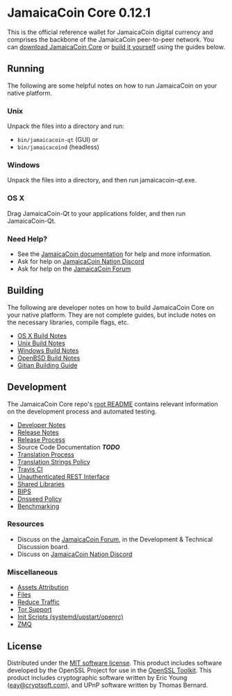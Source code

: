 JamaicaCoin Core 0.12.1
=====================

This is the official reference wallet for JamaicaCoin digital currency and comprises the backbone of the JamaicaCoin peer-to-peer network. You can [download JamaicaCoin Core](https://www.jamaicacoin.org/downloads/) or [build it yourself](#building) using the guides below.

Running
---------------------
The following are some helpful notes on how to run JamaicaCoin on your native platform.

### Unix

Unpack the files into a directory and run:

- `bin/jamaicacoin-qt` (GUI) or
- `bin/jamaicacoind` (headless)

### Windows

Unpack the files into a directory, and then run jamaicacoin-qt.exe.

### OS X

Drag JamaicaCoin-Qt to your applications folder, and then run JamaicaCoin-Qt.

### Need Help?

* See the [JamaicaCoin documentation](https://dashpay.atlassian.net/wiki/display/DOC)
for help and more information.
* Ask for help on [JamaicaCoin Nation Discord](http://jamaicacoinchat.org)
* Ask for help on the [JamaicaCoin Forum](https://jamaicacoin.org/forum)

Building
---------------------
The following are developer notes on how to build JamaicaCoin Core on your native platform. They are not complete guides, but include notes on the necessary libraries, compile flags, etc.

- [OS X Build Notes](build-osx.md)
- [Unix Build Notes](build-unix.md)
- [Windows Build Notes](build-windows.md)
- [OpenBSD Build Notes](build-openbsd.md)
- [Gitian Building Guide](gitian-building.md)

Development
---------------------
The JamaicaCoin Core repo's [root README](/README.md) contains relevant information on the development process and automated testing.

- [Developer Notes](developer-notes.md)
- [Release Notes](release-notes.md)
- [Release Process](release-process.md)
- Source Code Documentation ***TODO***
- [Translation Process](translation_process.md)
- [Translation Strings Policy](translation_strings_policy.md)
- [Travis CI](travis-ci.md)
- [Unauthenticated REST Interface](REST-interface.md)
- [Shared Libraries](shared-libraries.md)
- [BIPS](bips.md)
- [Dnsseed Policy](dnsseed-policy.md)
- [Benchmarking](benchmarking.md)

### Resources
* Discuss on the [JamaicaCoin Forum](https://jamaicacoin.org/forum), in the Development & Technical Discussion board.
* Discuss on [JamaicaCoin Nation Discord](http://jamaicacoinchat.org)

### Miscellaneous
- [Assets Attribution](assets-attribution.md)
- [Files](files.md)
- [Reduce Traffic](reduce-traffic.md)
- [Tor Support](tor.md)
- [Init Scripts (systemd/upstart/openrc)](init.md)
- [ZMQ](zmq.md)

License
---------------------
Distributed under the [MIT software license](/COPYING).
This product includes software developed by the OpenSSL Project for use in the [OpenSSL Toolkit](https://www.openssl.org/). This product includes
cryptographic software written by Eric Young ([eay@cryptsoft.com](mailto:eay@cryptsoft.com)), and UPnP software written by Thomas Bernard.
